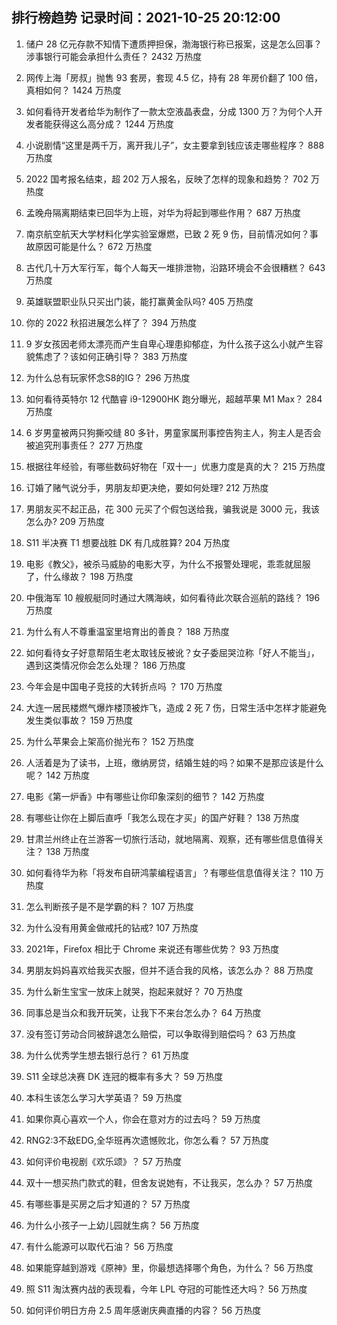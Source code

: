 
## 排行榜趋势 记录时间：2021-10-25 20:12:00
  
  1. 储户 28 亿元存款不知情下遭质押担保，渤海银行称已报案，这是怎么回事？涉事银行可能会承担什么责任？ 2432 万热度
    
  2. 网传上海「房叔」抛售 93 套房，套现 4.5 亿，持有 28 年房价翻了 100 倍，真相如何？ 1424 万热度
    
  3. 如何看待开发者给华为制作了一款太空液晶表盘，分成 1300 万？为何个人开发者能获得这么高分成？ 1244 万热度
    
  4. 小说剧情“这里是两千万，离开我儿子”，女主要拿到钱应该走哪些程序？ 888 万热度
    
  5. 2022 国考报名结束，超 202 万人报名，反映了怎样的现象和趋势？ 702 万热度
    
  6. 孟晚舟隔离期结束已回华为上班，对华为将起到哪些作用？ 687 万热度
    
  7. 南京航空航天大学材料化学实验室爆燃，已致 2 死 9 伤，目前情况如何？事故原因可能是什么？ 672 万热度
    
  8. 古代几十万大军行军，每个人每天一堆排泄物，沿路环境会不会很糟糕？ 643 万热度
    
  9. 英雄联盟职业队只买出门装，能打赢黄金队吗? 405 万热度
    
  10. 你的 2022 秋招进展怎么样了？ 394 万热度
    
  11. 9 岁女孩因老师太漂亮而产生自卑心理患抑郁症，为什么孩子这么小就产生容貌焦虑了？该如何正确引导？ 383 万热度
    
  12. 为什么总有玩家怀念S8的IG？ 296 万热度
    
  13. 如何看待英特尔 12 代酷睿 i9-12900HK 跑分曝光，超越苹果 M1 Max？ 284 万热度
    
  14. 6 岁男童被两只狗撕咬缝 80 多针，男童家属刑事控告狗主人，狗主人是否会被追究刑事责任？ 277 万热度
    
  15. 根据往年经验，有哪些数码好物在「双十一」优惠力度是真的大？ 215 万热度
    
  16. 订婚了赌气说分手，男朋友却更决绝，要如何处理? 212 万热度
    
  17. 男朋友买不起正品，花 300 元买了个假包送给我，骗我说是 3000 元，我该怎么办? 209 万热度
    
  18. S11 半决赛 T1 想要战胜 DK 有几成胜算? 204 万热度
    
  19. 电影《教父》，被杀马威胁的电影大亨，为什么不报警处理呢，乖乖就屈服了，什么缘故？ 198 万热度
    
  20. 中俄海军 10 艘舰艇同时通过大隅海峡，如何看待此次联合巡航的路线？ 196 万热度
    
  21. 为什么有人不尊重温室里培育出的善良？ 188 万热度
    
  22. 如何看待女子好意帮陌生老太取钱反被讹？女子委屈哭泣称「好人不能当」，遇到这类情况你会怎么处理？ 186 万热度
    
  23. 今年会是中国电子竞技的大转折点吗 ？ 170 万热度
    
  24. 大连一居民楼燃气爆炸楼顶被炸飞，造成 2 死 7 伤，日常生活中怎样才能避免发生类似事故？ 159 万热度
    
  25. 为什么苹果会上架高价抛光布？ 152 万热度
    
  26. 人活着是为了读书，上班，缴纳房贷，结婚生娃的吗？如果不是那应该是什么呢？ 142 万热度
    
  27. 电影《第一炉香》中有哪些让你印象深刻的细节？ 142 万热度
    
  28. 有哪些让你在上脚后直呼「我怎么现在才买」的国产好鞋？ 138 万热度
    
  29. 甘肃兰州终止在兰游客一切旅行活动，就地隔离、观察，还有哪些信息值得关注？ 138 万热度
    
  30. 如何看待华为称「将发布自研鸿蒙编程语言」？有哪些信息值得关注？ 110 万热度
    
  31. 怎么判断孩子是不是学霸的料？ 107 万热度
    
  32. 为什么没有用黄金做戒托的钻戒? 107 万热度
    
  33. 2021年，Firefox 相比于 Chrome 来说还有哪些优势？ 93 万热度
    
  34. 男朋友妈妈喜欢给我买衣服，但并不适合我的风格，该怎么办？ 88 万热度
    
  35. 为什么新生宝宝一放床上就哭，抱起来就好？ 70 万热度
    
  36. 同事总是当众和我开玩笑，让我下不来台怎么办？ 64 万热度
    
  37. 没有签订劳动合同被辞退怎么赔偿，可以争取得到赔偿吗？ 63 万热度
    
  38. 为什么优秀学生想去银行总行？ 61 万热度
    
  39. S11 全球总决赛 DK 连冠的概率有多大？ 59 万热度
    
  40. 本科生该怎么学习大学英语？ 59 万热度
    
  41. 如果你真心喜欢一个人，你会在意对方的过去吗？ 59 万热度
    
  42. RNG2:3不敌EDG,全华班再次遗憾败北，你怎么看？ 57 万热度
    
  43. 如何评价电视剧《欢乐颂》？ 57 万热度
    
  44. 双十一想买热门款式的鞋，但舍友说她有，不让我买，怎么办？ 57 万热度
    
  45. 有哪些事是买房之后才知道的？ 57 万热度
    
  46. 为什么小孩子一上幼儿园就生病？ 56 万热度
    
  47. 有什么能源可以取代石油？ 56 万热度
    
  48. 如果能穿越到游戏《原神》里，你最想选择哪个角色，为什么？ 56 万热度
    
  49. 照 S11 淘汰赛内战的表现看，今年 LPL 夺冠的可能性还大吗？ 56 万热度
    
  50. 如何评价明日方舟 2.5 周年感谢庆典直播的内容？ 56 万热度
    